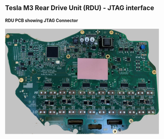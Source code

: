 ## Tesla M3 Rear Drive Unit (RDU) - JTAG interface

####  RDU PCB showing JTAG Connector

![PCB with JTAG connector installed](https://github.com/mackelec/tesla_M3_rdu/blob/main/dev/Tesla%20M3%20RDU%20inverter%20PCB.jpg)



